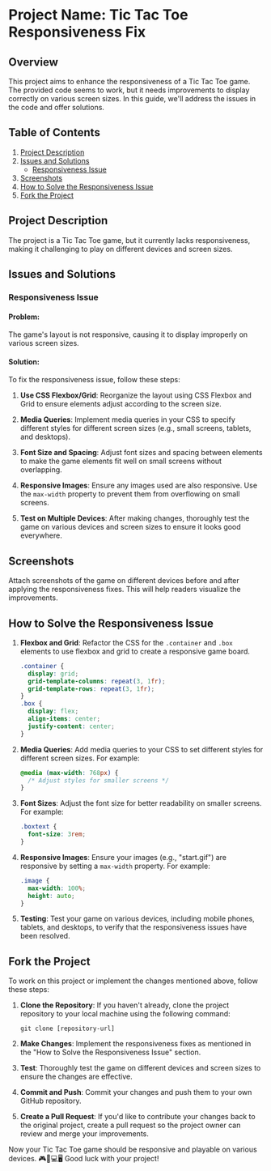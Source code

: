 # Project Name: Tic Tac Toe Responsiveness Fix

## Overview

This project aims to enhance the responsiveness of a Tic Tac Toe game. The provided code seems to work, but it needs improvements to display correctly on various screen sizes. In this guide, we'll address the issues in the code and offer solutions.

## Table of Contents

1. [Project Description](#project-description)
2. [Issues and Solutions](#issues-and-solutions)
   - [Responsiveness Issue](#responsiveness-issue)
3. [Screenshots](#screenshots)
4. [How to Solve the Responsiveness Issue](#how-to-solve-the-responsiveness-issue)
5. [Fork the Project](#fork-the-project)

## Project Description

The project is a Tic Tac Toe game, but it currently lacks responsiveness, making it challenging to play on different devices and screen sizes.

## Issues and Solutions

### Responsiveness Issue

#### Problem:
The game's layout is not responsive, causing it to display improperly on various screen sizes.

#### Solution:
To fix the responsiveness issue, follow these steps:

1. **Use CSS Flexbox/Grid**: Reorganize the layout using CSS Flexbox and Grid to ensure elements adjust according to the screen size.

2. **Media Queries**: Implement media queries in your CSS to specify different styles for different screen sizes (e.g., small screens, tablets, and desktops).

3. **Font Size and Spacing**: Adjust font sizes and spacing between elements to make the game elements fit well on small screens without overlapping.

4. **Responsive Images**: Ensure any images used are also responsive. Use the `max-width` property to prevent them from overflowing on small screens.

5. **Test on Multiple Devices**: After making changes, thoroughly test the game on various devices and screen sizes to ensure it looks good everywhere.

## Screenshots

Attach screenshots of the game on different devices before and after applying the responsiveness fixes. This will help readers visualize the improvements.

## How to Solve the Responsiveness Issue

1. **Flexbox and Grid**: Refactor the CSS for the `.container` and `.box` elements to use flexbox and grid to create a responsive game board.

   ```css
   .container {
     display: grid;
     grid-template-columns: repeat(3, 1fr);
     grid-template-rows: repeat(3, 1fr);
   }
   .box {
     display: flex;
     align-items: center;
     justify-content: center;
   }
   ```

2. **Media Queries**: Add media queries to your CSS to set different styles for different screen sizes. For example:

   ```css
   @media (max-width: 768px) {
     /* Adjust styles for smaller screens */
   }
   ```

3. **Font Sizes**: Adjust the font size for better readability on smaller screens. For example:

   ```css
   .boxtext {
     font-size: 3rem;
   }
   ```

4. **Responsive Images**: Ensure your images (e.g., "start.gif") are responsive by setting a `max-width` property. For example:

   ```css
   .image {
     max-width: 100%;
     height: auto;
   }
   ```

5. **Testing**: Test your game on various devices, including mobile phones, tablets, and desktops, to verify that the responsiveness issues have been resolved.

## Fork the Project

To work on this project or implement the changes mentioned above, follow these steps:

1. **Clone the Repository**: If you haven't already, clone the project repository to your local machine using the following command:

   ```
   git clone [repository-url]
   ```

2. **Make Changes**: Implement the responsiveness fixes as mentioned in the "How to Solve the Responsiveness Issue" section.

3. **Test**: Thoroughly test the game on different devices and screen sizes to ensure the changes are effective.

4. **Commit and Push**: Commit your changes and push them to your own GitHub repository.

5. **Create a Pull Request**: If you'd like to contribute your changes back to the original project, create a pull request so the project owner can review and merge your improvements.

Now your Tic Tac Toe game should be responsive and playable on various devices. 🎮📱💻🖥️ Good luck with your project!
